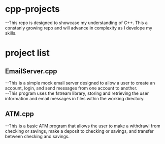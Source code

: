 # cpp-projects
--This repo is designed to showcase my understanding of C++. This a constanly growing repo and will advance in complexity as I develope my skills.

# project list

## EmailServer.cpp
--This is a simple mock email server designed to allow a user to create an account, login, and send messages from one account to another.  
--This program uses the fstream library, storing and retrieving the user information and email messages in files within the working directory.  

## ATM.cpp
--This is a basic ATM program that allows the user to make a withdrawl from checking or savings, make a deposit to checking or savings, and transfer between checking and savings. 